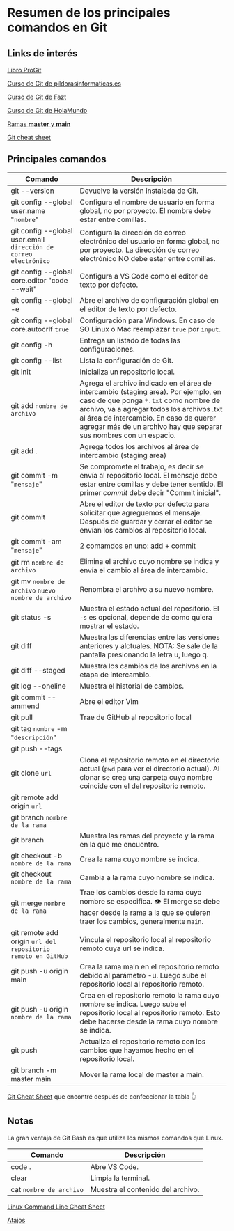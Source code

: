 # Resumen de los principales comandos en Git

## Links de interés
[Libro ProGit](https://git-scm.com/book/es/v2)

[Curso de Git de pildorasinformaticas.es](https://youtube.com/playlist?list=PLU8oAlHdN5BlyaPFiNQcV0xDqy0eR35aU)

[Curso de Git de Fazt](https://youtu.be/HiXLkL42tMU)

[Curso de Git de HolaMundo](https://www.youtube.com/watch?v=VdGzPZ31ts8&ab_channel=HolaMundo)

[Ramas **master** y **main**](https://jarv.is/notes/github-rename-master/)

[Git cheat sheet](https://www.atlassian.com/git/tutorials/atlassian-git-cheatsheet)

## Principales comandos
|Comando|Descripción|
|-------|-----------|
|git --version|Devuelve la versión instalada de Git.|
|git config --global user.name "`nombre`"|Configura el nombre de usuario en forma global, no por proyecto. El nombre debe estar entre comillas.|
|git config --global user.email `dirección de correo electrónico`|Configura la dirección de correo electrónico del usuario en forma global, no por proyecto. La dirección de correo electrónico NO debe estar entre comillas.|
|git config --global core.editor "code --wait"|Configura a VS Code como el editor de texto por defecto.|
|git config --global -e|Abre el archivo de configuración global en el editor de texto por defecto.|
|git config --global core.autocrlf `true`|Configuración para Windows. En caso de SO Linux o Mac reemplazar `true` por `input`.|
|git config -h|Entrega un listado de todas las configuraciones.|
|git config --list|Lista la configuración de Git.|
|git init|Inicializa un repositorio local.|
|git add `nombre de archivo`|Agrega el archivo indicado en el área de intercambio (staging area). Por ejemplo, en caso de que ponga `*.txt` como nombre de archivo, va a agregar todos los archivos .txt al área de intercambio. En caso de querer agregar más de un archivo hay que separar sus nombres con un espacio.|
|git add .|Agrega todos los archivos al área de intercambio (staging area)|
|git commit -m "`mensaje`"|Se compromete el trabajo, es decir se envía al repositorio local. El mensaje debe estar entre comillas y debe tener sentido. El primer _commit_ debe decir "Commit inicial".|
|git commit|Abre el editor de texto por defecto para solicitar que agreguemos el mensaje. Después de guardar y cerrar el editor se envían los cambios al repositorio local.|
|git commit -am "`mensaje`"|2 comamdos en uno: add + commit|
|git rm `nombre de archivo`|Elimina el archivo cuyo nombre se indica y envía el cambio al área de intercambio.| 
|git mv `nombre de archivo` `nuevo nombre de archivo`|Renombra el archivo a su nuevo nombre.|
|git status -s|Muestra el estado actual del repositorio. El `-s` es opcional, depende de como quiera mostrar el estado.|
|git diff|Muestra las diferencias entre las versiones anteriores y alctuales. NOTA: Se sale de la pantalla presionando la letra u, luego q.|
|git diff --staged|Muestra los cambios de los archivos en la etapa de intercambio.|
|git log --oneline|Muestra el historial de cambios.|
|git commit -- ammend|Abre el editor Vim|
|git pull|Trae de GitHub al repositorio local|
|git tag `nombre` -m "`descripción`"| |
|git push --tags| |
|git clone `url`|Clona el repositorio remoto en el directorio actual (`pwd` para ver el directorio actual). Al clonar se crea una carpeta cuyo nombre coincide con el del repositorio remoto.|
|git remote add origin `url`| |
|git branch `nombre de la rama`| |
|git branch|Muestra las ramas del proyecto y la rama en la que me encuentro.|
|git checkout -b `nombre de la rama`|Crea la rama cuyo nombre se indica.|
|git checkout `nombre de la rama`|Cambia a la rama cuyo nombre se indica.|
|git merge `nombre de la rama`|Trae los cambios desde la rama cuyo nombre se especifica. 👁 El merge se debe hacer desde la rama a la que se quieren traer los cambios, generalmente `main`.|
|git remote add origin `url del repositorio remoto en GitHub`|Vincula el repositorio local al repositorio remoto cuya url se indica.|
|git push -u origin main|Crea la rama main en el repositorio remoto debido al parámetro -u. Luego sube el repositorio local al repositorio remoto.|
|git push -u origin `nombre de la rama`|Crea en el repositorio remoto la rama cuyo nombre se indica. Luego sube el repositorio local al repositorio remoto. Esto debe hacerse desde la rama cuyo nombre se indica.|
|git push|Actualiza el repositorio remoto con los cambios que hayamos hecho en el repositorio local.|
|git branch -m master main|Mover la rama local de master a main.|

[Git Cheat Sheet](./SWTM-2088_Atlassian-Git-Cheatsheet.pdf) que encontré después de confeccionar la tabla 👆

## Notas
La gran ventaja de Git Bash es que utiliza los mismos comandos que Linux.

|Comando|Descripción|
|-------|-----------|
|code .|Abre VS Code.|
|clear|Limpia la terminal.|
|cat `nombre de archivo`|Muestra el contenido del archivo.|

[Linux Command Line Cheat Sheet](./davechild_linux-command-line.pdf)

[Atajos](https://www.howtogeek.com/howto/ubuntu/keyboard-shortcuts-for-bash-command-shell-for-ubuntu-debian-suse-redhat-linux-etc/)